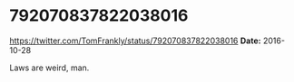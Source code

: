 # 792070837822038016
https://twitter.com/TomFrankly/status/792070837822038016
**Date:** 2016-10-28

Laws are weird, man.
